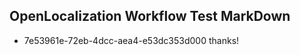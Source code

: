 ## OpenLocalization Workflow Test MarkDown
* 7e53961e-72eb-4dcc-aea4-e53dc353d000 
thanks!<!--HONumber=Feb16_HO4-->
